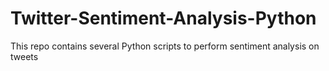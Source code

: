 # Twitter-Sentiment-Analysis-Python
This repo contains several Python scripts to perform sentiment analysis on tweets
